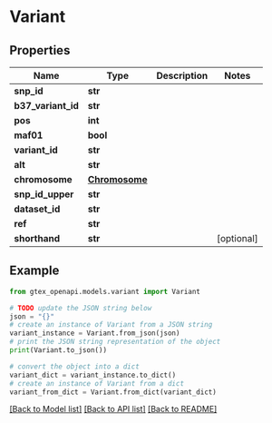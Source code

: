 # Variant


## Properties

Name | Type | Description | Notes
------------ | ------------- | ------------- | -------------
**snp_id** | **str** |  | 
**b37_variant_id** | **str** |  | 
**pos** | **int** |  | 
**maf01** | **bool** |  | 
**variant_id** | **str** |  | 
**alt** | **str** |  | 
**chromosome** | [**Chromosome**](Chromosome.md) |  | 
**snp_id_upper** | **str** |  | 
**dataset_id** | **str** |  | 
**ref** | **str** |  | 
**shorthand** | **str** |  | [optional] 

## Example

```python
from gtex_openapi.models.variant import Variant

# TODO update the JSON string below
json = "{}"
# create an instance of Variant from a JSON string
variant_instance = Variant.from_json(json)
# print the JSON string representation of the object
print(Variant.to_json())

# convert the object into a dict
variant_dict = variant_instance.to_dict()
# create an instance of Variant from a dict
variant_from_dict = Variant.from_dict(variant_dict)
```
[[Back to Model list]](../README.md#documentation-for-models) [[Back to API list]](../README.md#documentation-for-api-endpoints) [[Back to README]](../README.md)


